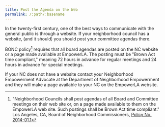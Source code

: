 ```yaml
---
title: Post the Agenda on the Web
permalink: /:path/:basename
---
```


In the twenty-first century,
one of the best ways
to communicate
with the general public
is through a website.
If your neighborhood council
has a website,
(and it should)
you should post your committee agendas there.

BONC policy[^bonc2014011] requires
that all board agendas
are posted
on the NC website
or a page made available
at EmpowerLA.
The posting must be
"Brown Act time compliant,"
meaning 72 hours in advance
for regular meetings
and 24 hours in advance
for special meetings.

If your NC does not
have a website
contact your Neighborhood Empowerment Advocate
at the Department of Neighborhood Empowerment
and they will
make a page available
to your NC
on the EmpowerLA website.

[^bonc2014011]:
      "Neighborhood Councils shall
      post agendas
      of all Board and Committee meetings
      on their web site or,
      on a page made available
      to them
      on the EmpowerLA web site.
      Such postings shall be
      Brown Act time compliant."
      Los Angeles, CA,
      Board of Neighborhood Commissioners,
      [Policy No. 2014-01.1](https://empowerla.org/wp-content/uploads/2012/03/NC-AGENDA-POSTING-REQUIREMENTS_2014-01.1_revised-08-18-14.pdf)

